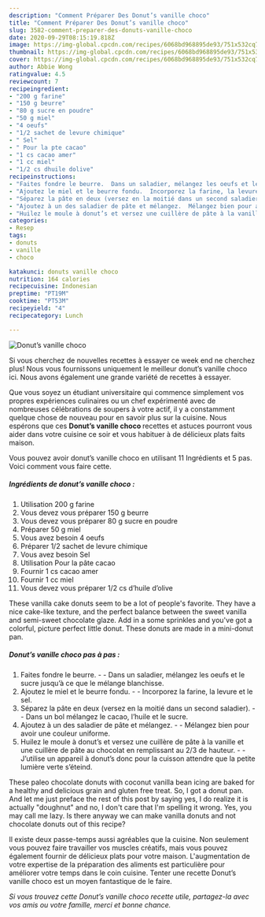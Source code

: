 ```yaml
---
description: "Comment Préparer Des Donut’s vanille choco"
title: "Comment Préparer Des Donut’s vanille choco"
slug: 3582-comment-preparer-des-donuts-vanille-choco
date: 2020-09-29T08:15:19.818Z
image: https://img-global.cpcdn.com/recipes/6068bd968895de93/751x532cq70/donuts-vanille-choco-photo-principale-de-la-recette.jpg
thumbnail: https://img-global.cpcdn.com/recipes/6068bd968895de93/751x532cq70/donuts-vanille-choco-photo-principale-de-la-recette.jpg
cover: https://img-global.cpcdn.com/recipes/6068bd968895de93/751x532cq70/donuts-vanille-choco-photo-principale-de-la-recette.jpg
author: Abbie Wong
ratingvalue: 4.5
reviewcount: 7
recipeingredient:
- "200 g farine"
- "150 g beurre"
- "80 g sucre en poudre"
- "50 g miel"
- "4 oeufs"
- "1/2 sachet de levure chimique"
- " Sel"
- " Pour la pte cacao"
- "1 cs cacao amer"
- "1 cc miel"
- "1/2 cs dhuile dolive"
recipeinstructions:
- "Faites fondre le beurre.  Dans un saladier, mélangez les oeufs et le sucre jusqu’à ce que le mélange blanchisse."
- "Ajoutez le miel et le beurre fondu.  Incorporez la farine, la levure et le sel."
- "Séparez la pâte en deux (versez en la moitié dans un second saladier).  Dans un bol mélangez le cacao, l’huile et le sucre."
- "Ajoutez à un des saladier de pâte et mélangez.  Mélangez bien pour avoir une couleur uniforme."
- "Huilez le moule à donut’s et versez une cuillère de pâte à la vanille et une cuillère de pâte au chocolat en remplissant au 2/3 de hauteur.  J’utilise un appareil à donut’s donc pour la cuisson attendre que la petite lumière verte s’éteind."
categories:
- Resep
tags:
- donuts
- vanille
- choco

katakunci: donuts vanille choco 
nutrition: 164 calories
recipecuisine: Indonesian
preptime: "PT19M"
cooktime: "PT53M"
recipeyield: "4"
recipecategory: Lunch

---
```



![Donut’s vanille choco](https://img-global.cpcdn.com/recipes/6068bd968895de93/751x532cq70/donuts-vanille-choco-photo-principale-de-la-recette.jpg)

Si vous cherchez de nouvelles recettes à essayer ce week end ne cherchez plus! Nous vous fournissons uniquement le meilleur donut’s vanille choco ici. Nous avons également une grande variété de recettes à essayer.

Que vous soyez un étudiant universitaire qui commence simplement vos propres expériences culinaires ou un chef expérimenté avec de nombreuses célébrations de soupers à votre actif, il y a constamment quelque chose de nouveau pour en savoir plus sur la cuisine. Nous espérons que ces <strong> Donut’s vanille choco </strong> recettes et astuces pourront vous aider dans votre cuisine ce soir et vous habituer à de délicieux plats faits maison.

<!--inarticleads1-->

Vous pouvez avoir donut’s vanille choco en utilisant 11 Ingrédients et 5 pas. Voici comment vous faire cette.

##### Ingrédients de donut’s vanille choco :

1. Utilisation 200 g farine
1. Vous devez vous préparer 150 g beurre
1. Vous devez vous préparer 80 g sucre en poudre
1. Préparer 50 g miel
1. Vous avez besoin 4 oeufs
1. Préparer 1/2 sachet de levure chimique
1. Vous avez besoin  Sel
1. Utilisation  Pour la pâte cacao
1. Fournir 1 cs cacao amer
1. Fournir 1 cc miel
1. Vous devez vous préparer 1/2 cs d’huile d’olive


These vanilla cake donuts seem to be a lot of people&#39;s favorite. They have a nice cake-like texture, and the perfect balance between the sweet vanilla and semi-sweet chocolate glaze. Add in a some sprinkles and you&#39;ve got a colorful, picture perfect little donut. These donuts are made in a mini-donut pan. 

<!--inarticleads2-->

##### Donut’s vanille choco pas à pas :

1. Faites fondre le beurre. -  - Dans un saladier, mélangez les oeufs et le sucre jusqu’à ce que le mélange blanchisse.
1. Ajoutez le miel et le beurre fondu. -  - Incorporez la farine, la levure et le sel.
1. Séparez la pâte en deux (versez en la moitié dans un second saladier). -  - Dans un bol mélangez le cacao, l’huile et le sucre.
1. Ajoutez à un des saladier de pâte et mélangez. -  - Mélangez bien pour avoir une couleur uniforme.
1. Huilez le moule à donut’s et versez une cuillère de pâte à la vanille et une cuillère de pâte au chocolat en remplissant au 2/3 de hauteur. -  - J’utilise un appareil à donut’s donc pour la cuisson attendre que la petite lumière verte s’éteind.


These paleo chocolate donuts with coconut vanilla bean icing are baked for a healthy and delicious grain and gluten free treat. So, I got a donut pan. And let me just preface the rest of this post by saying yes, I do realize it is actually &#34;doughnut&#34; and no, I don&#39;t care that I&#39;m spelling it wrong. Yes, you may call me lazy. Is there anyway we can make vanilla donuts and not chocolate donuts out of this recipe? 

<!--inarticleads1-->

<p>
Il existe deux passe-temps aussi agréables que la cuisine. Non seulement vous pouvez faire travailler vos muscles créatifs, mais vous pouvez également fournir de délicieux plats pour votre maison. L'augmentation de votre expertise de la préparation des aliments est particulière pour améliorer votre temps dans le coin cuisine. Tenter une recette Donut’s vanille choco est un moyen fantastique de le faire.
</p>

<p>
<i>Si vous trouvez cette Donut’s vanille choco recette utile, partagez-la avec vos amis ou votre famille, merci et bonne chance.</i>
</p>
